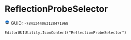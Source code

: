 # ReflectionProbeSelector
![](/img/ReflectionProbeSelector.png)
GUID: `-7841344063128471968`
```
EditorGUIUtility.IconContent("ReflectionProbeSelector")
```

